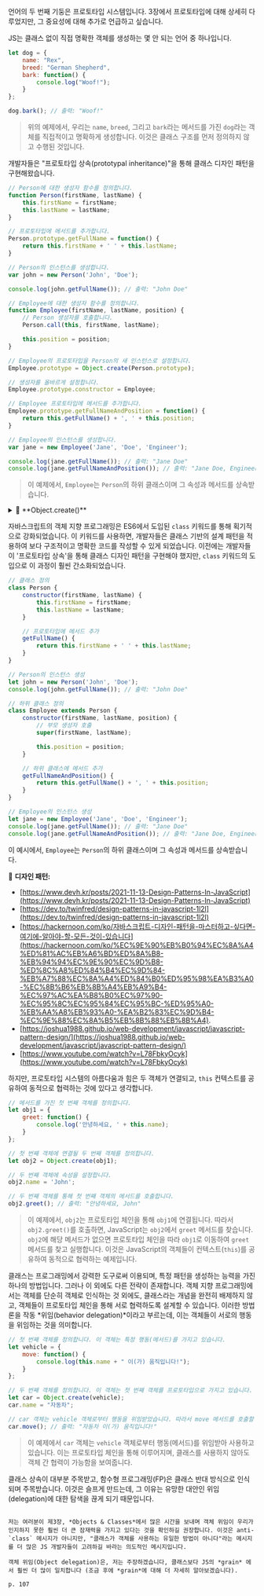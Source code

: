 언어의 두 번째 기둥은 프로토타입 시스템입니다. 3장에서 프로토타입에 대해 상세히 다루었지만, 그 중요성에 대해 추가로 언급하고 싶습니다.

JS는 클래스 없이 직접 명확한 객체를 생성하는 몇 안 되는 언어 중 하나입니다.

```jsx
let dog = {
    name: "Rex",
    breed: "German Shepherd",
    bark: function() {
        console.log("Woof!");
    }
};

dog.bark(); // 출력: "Woof!"
```

> 위의 예제에서, 우리는 `name`, `breed`, 그리고 `bark`라는 메서드를 가진 `dog`라는 객체를 직접적이고 명확하게 생성합니다. 이것은 클래스 구조를 먼저 정의하지 않고 수행된 것입니다.

개발자들은 "프로토타입 상속(prototypal inheritance)"을 통해 클래스 디자인 패턴을 구현해왔습니다.

```jsx
// Person에 대한 생성자 함수를 정의합니다.
function Person(firstName, lastName) {
    this.firstName = firstName;
    this.lastName = lastName;
}

// 프로토타입에 메서드를 추가합니다.
Person.prototype.getFullName = function() {
    return this.firstName + ' ' + this.lastName;
}

// Person의 인스턴스를 생성합니다.
var john = new Person('John', 'Doe');

console.log(john.getFullName()); // 출력: "John Doe"

// Employee에 대한 생성자 함수를 정의합니다.
function Employee(firstName, lastName, position) {
    // Person 생성자를 호출합니다.
    Person.call(this, firstName, lastName);

    this.position = position;
}

// Employee의 프로토타입을 Person의 새 인스턴스로 설정합니다.
Employee.prototype = Object.create(Person.prototype);

// 생성자를 올바르게 설정합니다.
Employee.prototype.constructor = Employee;

// Employee 프로토타입에 메서드를 추가합니다.
Employee.prototype.getFullNameAndPosition = function() {
    return this.getFullName() + ', ' + this.position;
}

// Employee의 인스턴스를 생성합니다.
var jane = new Employee('Jane', 'Doe', 'Engineer');

console.log(jane.getFullName()); // 출력: "Jane Doe"
console.log(jane.getFullNameAndPosition()); // 출력: "Jane Doe, Engineer"

```

> 이 예제에서, `Employee`는 `Person`의 하위 클래스이며 그 속성과 메서드를 상속받습니다.

<details>
<summary>📌 **Object.create()**</summary>

    **: `Object.create()`** 정적 메서드는 기존 객체를 새로 생성된 객체의 프로토타입으로 사용하여 새 객체를 생성합니다.

    **참조:**
    - [https://developer.mozilla.org/en-US/docs/Web/JavaScript/Reference/Global_Objects/Object/create](https://developer.mozilla.org/en-US/docs/Web/JavaScript/Reference/Global_Objects/Object/create)

</details>

자바스크립트의 객체 지향 프로그래밍은 ES6에서 도입된 `class` 키워드를 통해 획기적으로 강화되었습니다. 이 키워드를 사용하면, 개발자들은 클래스 기반의 설계 패턴을 적용하여 보다 구조적이고 명확한 코드를 작성할 수 있게 되었습니다. 이전에는 개발자들이 '프로토타입 상속'을 통해 클래스 디자인 패턴을 구현해야 했지만, `class` 키워드의 도입으로 이 과정이 훨씬 간소화되었습니다.

```jsx
// 클래스 정의
class Person {
    constructor(firstName, lastName) {
        this.firstName = firstName;
        this.lastName = lastName;
    }

    // 프로토타입에 메서드 추가
    getFullName() {
        return this.firstName + ' ' + this.lastName;
    }
}

// Person의 인스턴스 생성
let john = new Person('John', 'Doe');
console.log(john.getFullName()); // 출력: "John Doe"

// 하위 클래스 정의
class Employee extends Person {
    constructor(firstName, lastName, position) {
        // 부모 생성자 호출
        super(firstName, lastName);

        this.position = position;
    }

    // 하위 클래스에 메서드 추가
    getFullNameAndPosition() {
        return this.getFullName() + ', ' + this.position;
    }
}

// Employee의 인스턴스 생성
let jane = new Employee('Jane', 'Doe', 'Engineer');
console.log(jane.getFullName()); // 출력: "Jane Doe"
console.log(jane.getFullNameAndPosition()); // 출력: "Jane Doe, Engineer"

```

이 예시에서, `Employee`는 `Person`의 하위 클래스이며 그 속성과 메서드를 상속받습니다.


📌 **디자인 패턴:**

- [https://www.devh.kr/posts/2021-11-13-Design-Patterns-In-JavaScript](https://www.devh.kr/posts/2021-11-13-Design-Patterns-In-JavaScript)
- [https://dev.to/twinfred/design-patterns-in-javascript-1l2l](https://dev.to/twinfred/design-patterns-in-javascript-1l2l)
- [https://hackernoon.com/ko/자바스크립트-디자인-패턴을-마스터하고-싶다면-여기에-알아야-할-모든-것이-있습니다](https://hackernoon.com/ko/%EC%9E%90%EB%B0%94%EC%8A%A4%ED%81%AC%EB%A6%BD%ED%8A%B8-%EB%94%94%EC%9E%90%EC%9D%B8-%ED%8C%A8%ED%84%B4%EC%9D%84-%EB%A7%88%EC%8A%A4%ED%84%B0%ED%95%98%EA%B3%A0-%EC%8B%B6%EB%8B%A4%EB%A9%B4-%EC%97%AC%EA%B8%B0%EC%97%90-%EC%95%8C%EC%95%84%EC%95%BC-%ED%95%A0-%EB%AA%A8%EB%93%A0-%EA%B2%83%EC%9D%B4-%EC%9E%88%EC%8A%B5%EB%8B%88%EB%8B%A4).
- [https://joshua1988.github.io/web-development/javascript/javascript-pattern-design/](https://joshua1988.github.io/web-development/javascript/javascript-pattern-design/)
- [https://www.youtube.com/watch?v=L78FbkyOcyk](https://www.youtube.com/watch?v=L78FbkyOcyk)


하지만, 프로토타입 시스템의 아름다움과 힘은 두 객체가 연결되고, `this` 컨텍스트를 공유하여 동적으로 협력하는 것에 있다고 생각합니다. 

```jsx
// 메서드를 가진 첫 번째 객체를 정의합니다.
let obj1 = {
    greet: function() {
        console.log('안녕하세요, ' + this.name);
    }
};

// 첫 번째 객체에 연결될 두 번째 객체를 정의합니다.
let obj2 = Object.create(obj1);

// 두 번째 객체에 속성을 설정합니다.
obj2.name = 'John';

// 두 번째 객체를 통해 첫 번째 객체의 메서드를 호출합니다.
obj2.greet(); // 출력: "안녕하세요, John"
```

> 이 예제에서, `obj2`는 프로토타입 체인을 통해 `obj1`에 연결됩니다. 따라서 `obj2.greet()`를 호출하면, JavaScript는 `obj2`에서 `greet` 메서드를 찾습니다. `obj2`에 해당 메서드가 없으면 프로토타입 체인을 따라 `obj1`로 이동하여 `greet` 메서드를 찾고 실행합니다. 이것은 JavaScript의 객체들이 컨텍스트(`this`)를 공유하여 동적으로 협력하는 예제입니다.

클래스는 프로그래밍에서 강력한 도구로써 이용되며, 특정 패턴을 생성하는 능력을 가진 하나의 방법입니다. 그러나 이 외에도 다른 전략이 존재합니다. 객체 지향 프로그래밍에서는 객체를 단순히 객체로 인식하는 것 외에도, 클래스라는 개념을 완전히 배제하지 않고, 객체들이 프로토타입 체인을 통해 서로 협력하도록 설계할 수 있습니다. 이러한 방법론을 작동 *위임(behavior delegation)*이라고 부르는데, 이는 객체들이 서로의 행동을 위임하는 것을 의미합니다. 

```jsx
// 첫 번째 객체를 정의합니다. 이 객체는 특정 행동(메서드)를 가지고 있습니다.
let vehicle = {
    move: function() {
        console.log(this.name + " 이(가) 움직입니다!");
    }
};

// 두 번째 객체를 정의합니다. 이 객체는 첫 번째 객체를 프로토타입으로 가지고 있습니다.
let car = Object.create(vehicle);
car.name = "자동차";

// car 객체는 vehicle 객체로부터 행동을 위임받았습니다. 따라서 move 메서드를 호출할 수 있습니다.
car.move(); // 출력: "자동차 이(가) 움직입니다!"

```

> 이 예제에서 `car` 객체는 `vehicle` 객체로부터 행동(메서드)를 위임받아 사용하고 있습니다. 이는 프로토타입 체인을 통해 이루어지며, 클래스를 사용하지 않아도 객체 간 협력이 가능함을 보여줍니다.

클래스 상속이 대부분 주목받고, 함수형 프로그래밍(FP)은 클래스 반대 방식으로 인식되며 주목받습니다. 이것은 슬프게 만드는데, 그 이유는 유망한 대안인 위임(delegation)에 대한 탐색을 끊게 되기 때문입니다.

```plaintext

저는 여러분이 제3장, *Objects & Classes*에서 많은 시간을 보내며 객체 위임이 우리가 인지하지 못한 훨씬 더 큰 잠재력을 가지고 있다는 것을 확인하길 권장합니다. 이것은 anti-`class` 메시지가 아니지만, "클래스가 객체를 사용하는 유일한 방법이 아니다"라는 메시지를 더 많은 JS 개발자들이 고려하길 바라는 의도적인 메시지입니다.

객체 위임(Object delegation)은, 저는 주장하겠습니다, 클래스보다 JS의 *grain* 에서 훨씬 더 많이 일치합니다 (조금 후에 *grain*에 대해 더 자세히 알아보겠습니다).

p. 107
````
